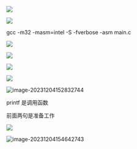![](/Users/yuebinghui/Documents/program/github/note/images/image-20231204145429762.png)

![](/Users/yuebinghui/Documents/program/github/note/images/image-20231204145435341.png)

gcc -m32 -masm=intel -S -fverbose -asm main.c

![](/Users/yuebinghui/Documents/program/github/note/images/image-20231204145450111.png)



![](/Users/yuebinghui/Documents/program/github/note/images/image-20231204150612809.png)

![](/Users/yuebinghui/Documents/program/github/note/images/image-20231204150621977.png)



![](/Users/yuebinghui/Documents/program/github/note/images/image-20231204154025755.png)

![image-20231204152832744](/Users/yuebinghui/Documents/program/github/note/images/image-20231204152832744.png)

printf 是调用函数

前面两句是准备工作

![](/Users/yuebinghui/Documents/program/github/note/images/image-20231204154302293.png)

![image-20231204154642743](/Users/yuebinghui/Documents/program/github/note/images/image-20231204154642743.png)